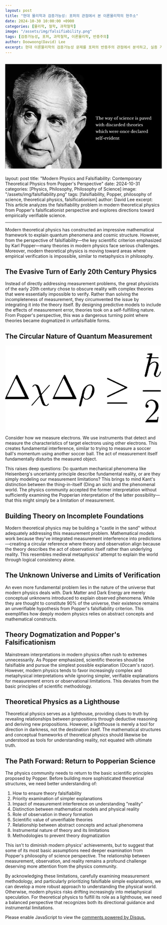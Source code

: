 ```yaml
---
layout: post
title: "현대 물리학과 검증가능성: 포퍼의 관점에서 본 이론물리학의 현주소"
date: 2024-10-30 10:00:00 +0900
categories: [물리학, 철학, 과학철학]
image: "/assets/img/falsifiability.png"
tags: [검증가능성, 포퍼, 과학철학, 이론물리학, 반증주의]
author: Doowoong(David) Lee
excerpt: 현대 이론물리학의 검증가능성 문제를 포퍼의 반증주의 관점에서 분석하고, 실증 가능한 과학으로 나아가기 위한 방향을 모색한다.
---
```


## ![popper](/assets/img/falsifiability.png)

layout: post
title: "Modern Physics and Falsifiability: Contemporary Theoretical Physics from Popper's Perspective"
date: 2024-10-31
categories: [Physics, Philosophy, Philosophy of Science]
image: "/assets/img/falsifiability.png"
tags: [falsifiability, Popper, philosophy of science, theoretical physics, falsificationism]
author: David Lee
excerpt: This article analyzes the falsifiability problem in modern theoretical physics from Popper's falsificationist perspective and explores directions toward empirically verifiable science.

---

Modern theoretical physics has constructed an impressive mathematical framework to explain quantum phenomena and cosmic structure. However, from the perspective of falsifiability—the key scientific criterion emphasized by Karl Popper—many theories in modern physics face serious challenges. Moreover, modern theoretical physics is moving toward areas where empirical verification is impossible, similar to metaphysics in philosophy.

## The Evasive Turn of Early 20th Century Physics

Instead of directly addressing measurement problems, the great physicists of the early 20th century chose to obscure reality with complex theories that were essentially impossible to verify. Rather than solving the incompleteness of measurement, they circumvented the issue by integrating it into the theory itself. By designing predictive models to include the effects of measurement error, theories took on a self-fulfilling nature. From Popper's perspective, this was a dangerous turning point where theories became dogmatized in unfalsifiable forms.

## The Circular Nature of Quantum Measurement

![alt text](/assets/img/heisenberg.png)

Consider how we measure electrons. We use instruments that detect and measure the characteristics of target electrons using other electrons. This creates fundamental interference, similar to trying to measure a soccer ball's momentum using another soccer ball. The act of measurement itself fundamentally disturbs the measured object.

This raises deep questions: Do quantum mechanical phenomena like Heisenberg's uncertainty principle describe fundamental reality, or are they simply modeling our measurement limitations? This brings to mind Kant's distinction between the thing-in-itself (Ding an sich) and the phenomenal world. The physics community accepted the former interpretation without sufficiently examining the Popperian interpretation of the latter possibility—that this might simply be a limitation of measurement.

## Building Theory on Incomplete Foundations

Modern theoretical physics may be building a "castle in the sand" without adequately addressing this measurement problem. Mathematical models work because they've integrated measurement interference into predictions—creating a circular reference where theory and observation align because the theory describes the act of observation itself rather than underlying reality. This resembles medieval metaphysics' attempt to explain the world through logical consistency alone.

## The Unknown Universe and Limits of Verification

An even more fundamental problem lies in the nature of the universe that modern physics deals with. Dark Matter and Dark Energy are merely conceptual unknowns introduced to explain observed phenomena. While they are thought to constitute 90% of the universe, their existence remains an unverifiable hypothesis from Popper's falsifiability criterion. This exemplifies how deeply modern physics relies on abstract concepts and mathematical constructs.

## Theory Dogmatization and Popper's Falsificationism

Mainstream interpretations in modern physics often rush to extremes unnecessarily. As Popper emphasized, scientific theories should be falsifiable and pursue the simplest possible explanation (Occam's razor). However, modern physics tends to favor increasingly complex and metaphysical interpretations while ignoring simpler, verifiable explanations for measurement errors or observational limitations. This deviates from the basic principles of scientific methodology.

## Theoretical Physics as a Lighthouse

Theoretical physics serves as a lighthouse, providing clues to truth by revealing relationships between propositions through deductive reasoning and deriving new propositions. However, a lighthouse is merely a tool for direction in darkness, not the destination itself. The mathematical structures and conceptual frameworks of theoretical physics should likewise be understood as tools for understanding reality, not equated with ultimate truth.

## The Path Forward: Return to Popperian Science

The physics community needs to return to the basic scientific principles proposed by Popper. Before building more sophisticated theoretical structures, we need better understanding of:

1. How to ensure theory falsifiability
2. Priority examination of simpler explanations
3. Impact of measurement interference on understanding "reality"
4. Distinction between mathematical models and physical reality
5. Role of observation in theory formation
6. Scientific value of unverifiable theories
7. Relationship between abstract concepts and actual phenomena
8. Instrumental nature of theory and its limitations
9. Methodologies to prevent theory dogmatization

This isn't to diminish modern physics' achievements, but to suggest that some of its most basic assumptions need deeper examination from Popper's philosophy of science perspective. The relationship between measurement, observation, and reality remains a profound challenge deserving more attention from the physics community.

By acknowledging these limitations, carefully examining measurement methodology, and particularly prioritizing falsifiable simple explanations, we can develop a more robust approach to understanding the physical world. Otherwise, modern physics risks drifting increasingly into metaphysical speculation. For theoretical physics to fulfill its role as a lighthouse, we need a balanced perspective that recognizes both its directional guidance and instrumental limitations.

<div id="disqus_thread"></div>
<script>
    var disqus_config = function () {
        this.page.url = PAGE_URL; // Replace with your page's canonical URL variable
        this.page.identifier = PAGE_IDENTIFIER; // Replace PAGE_IDENTIFIER with your page's unique identifier variable
    };
    (function() {
        var d = document, s = d.createElement('script');
        s.src = 'https://fritzprix.disqus.com/embed.js';
        s.setAttribute('data-timestamp', +new Date());
        (d.head || d.body).appendChild(s);
    })();
</script>
<noscript>Please enable JavaScript to view the <a href="https://disqus.com/?ref_noscript">comments powered by Disqus.</a></noscript>